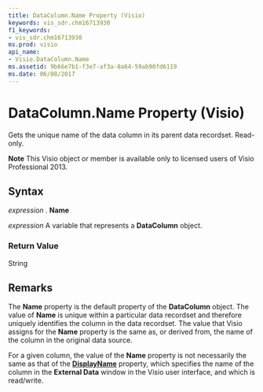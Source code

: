 ```yaml
---
title: DataColumn.Name Property (Visio)
keywords: vis_sdr.chm16713930
f1_keywords:
- vis_sdr.chm16713930
ms.prod: visio
api_name:
- Visio.DataColumn.Name
ms.assetid: 9b66e7b1-f3e7-af3a-8a64-59ab90fd6119
ms.date: 06/08/2017
---
```



# DataColumn.Name Property (Visio)

Gets the unique name of the data column in its parent data recordset. Read-only.


 **Note**  This Visio object or member is available only to licensed users of Visio Professional 2013.


## Syntax

 _expression_ . **Name**

 _expression_ A variable that represents a **DataColumn** object.


### Return Value

String


## Remarks

The  **Name** property is the default property of the **DataColumn** object. The value of **Name** is unique within a particular data recordset and therefore uniquely identifies the column in the data recordset. The value that Visio assigns for the **Name** property is the same as, or derived from, the name of the column in the original data source.

For a given column, the value of the  **Name** property is not necessarily the same as that of the **[DisplayName](datacolumn-displayname-property-visio.md)** property, which specifies the name of the column in the **External Data** window in the Visio user interface, and which is read/write.


